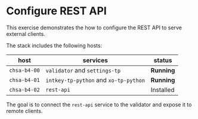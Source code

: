 # Configure REST API

This exercise demonstrates the how to configure the REST API to serve external clients.

The stack includes the following hosts:

host | services | status
---- | -------- | ------
`chsa-b4-00` | `validator` and `settings-tp` | **Running**
`chsa-b4-01` | `intkey-tp-python` and `xo-tp-python` | **Running**
`chsa-b4-02` | `rest-api` | Installed

The goal is to connect the `rest-api` service to the validator and expose it to remote clients.
